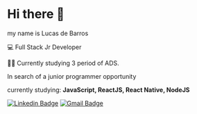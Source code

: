 # Hi there 👋
  
   my name is Lucas de Barros 
   
   💻 Full Stack Jr Developer
   
  🧑‍🎓 Currently studying 3 period of ADS.
   
   In search of a junior programmer opportunity
   
   currently studying: **JavaScript, ReactJS, React Native, NodeJS** 

[![Linkedin Badge](https://img.shields.io/badge/-LinkedIn-blue?style=flat-square&logo=Linkedin&logoColor=white&link=https://www.linkedin.com/in/lucas5025/)](https://www.linkedin.com/in/lucas5025/) [![Gmail Badge](https://img.shields.io/badge/-lucasdebarros07@gmail.com-6633cc?style=flat-square&logo=Gmail&logoColor=white&link=mailto:lucasdebarros07@gmail.com)](mailto:lucasdebarros07@gmail.com)


